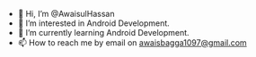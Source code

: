 - 👋 Hi, I’m @AwaisulHassan
- 👀 I’m interested in Android Development.
- 🌱 I’m currently learning Android Development.
- 📫 How to reach me by email on awaisbagga1097@gmail.com

<!---
AwaisulHassan/AwaisulHassan is a ✨ special ✨ repository because its `README.md` (this file) appears on your GitHub profile.
You can click the Preview link to take a look at your changes.
--->
